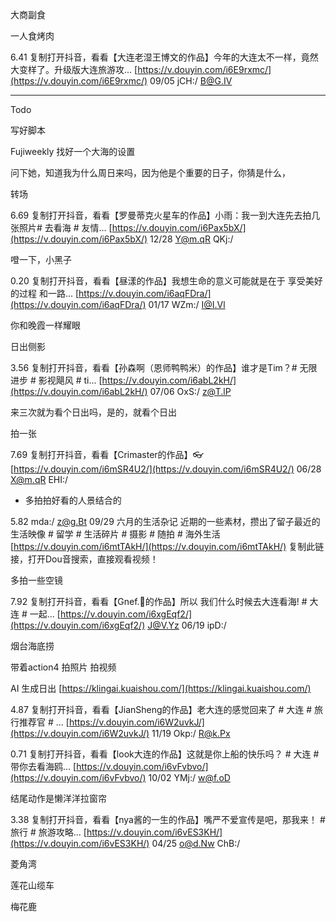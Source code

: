 大商副食

  

一人食烤肉

6.41 复制打开抖音，看看【大连老湿王博文的作品】今年的大连太不一样，竟然大变样了。升级版大连旅游攻... [https://v.douyin.com/i6E9rxmc/](https://v.douyin.com/i6E9rxmc/) 09/05 jCH:/ B@G.IV

  

---

  

Todo

写好脚本

Fujiweekly 找好一个大海的设置

问下她，知道我为什么周日来吗，因为他是个重要的日子，你猜是什么，

  

  

转场

6.69 复制打开抖音，看看【罗曼蒂克火星车的作品】小雨：我一到大连先去拍几张照片# 去看海 # 友情... [https://v.douyin.com/i6Pax5bX/](https://v.douyin.com/i6Pax5bX/) 12/28 Y@m.qR QKj:/

噔一下，小黑子

  

0.20 复制打开抖音，看看【昼漾的作品】我想生命的意义可能就是在于 享受美好的过程 和一路... [https://v.douyin.com/i6aqFDra/](https://v.douyin.com/i6aqFDra/) 01/17 WZm:/ I@I.Vl

你和晚霞一样耀眼

  

日出侧影

3.56 复制打开抖音，看看【孙森啊（恩师鸭鸭米）的作品】谁才是Tim？# 无限进步 # 影视飓风 # ti... [https://v.douyin.com/i6abL2kH/](https://v.douyin.com/i6abL2kH/) 07/06 OxS:/ z@T.lP

  

来三次就为看个日出吗，是的，就看个日出

  

拍一张

7.69 复制打开抖音，看看【Crimaster的作品】👓 [https://v.douyin.com/i6mSR4U2/](https://v.douyin.com/i6mSR4U2/) 06/28 X@m.qR EHI:/

  

- 多拍拍好看的人景结合的

5.82 mda:/ z@g.Bt 09/29 六月的生活杂记 近期的一些素材，攒出了留子最近的生活映像 # 留学 # 生活碎片 # 摄影 # 随拍 # 海外生活 [https://v.douyin.com/i6mtTAkH/](https://v.douyin.com/i6mtTAkH/) 复制此链接，打开Dou音搜索，直接观看视频！

  

多拍一些空镜

  

[](https://www.notion.soundefined)

  

7.92 复制打开抖音，看看【Gnef.📸的作品】所以 我们什么时候去大连看海! # 大连 # 一起... [https://v.douyin.com/i6xgEqf2/](https://v.douyin.com/i6xgEqf2/) J@V.Yz 06/19 ipD:/

  

烟台海底捞

带着action4 拍照片 拍视频

  

AI 生成日出 [https://klingai.kuaishou.com/](https://klingai.kuaishou.com/)

  

  

4.87 复制打开抖音，看看【JianSheng的作品】老大连的感觉回来了 # 大连 # 旅行推荐官 # ... [https://v.douyin.com/i6W2uvkJ/](https://v.douyin.com/i6W2uvkJ/) 11/19 Okp:/ R@k.Px

  

  

0.71 复制打开抖音，看看【look大连的作品】这就是你上船的快乐吗？ # 大连 # 带你去看海鸥... [https://v.douyin.com/i6vFvbvo/](https://v.douyin.com/i6vFvbvo/) 10/02 YMj:/ w@f.oD

  

结尾动作是懒洋洋拉窗帘

  

3.38 复制打开抖音，看看【nya酱的一生的作品】嘴严不爱宣传是吧，那我来！ # 旅行 # 旅游攻略... [https://v.douyin.com/i6vES3KH/](https://v.douyin.com/i6vES3KH/) 04/25 o@d.Nw ChB:/

  

菱角湾

  

莲花山缆车

梅花鹿